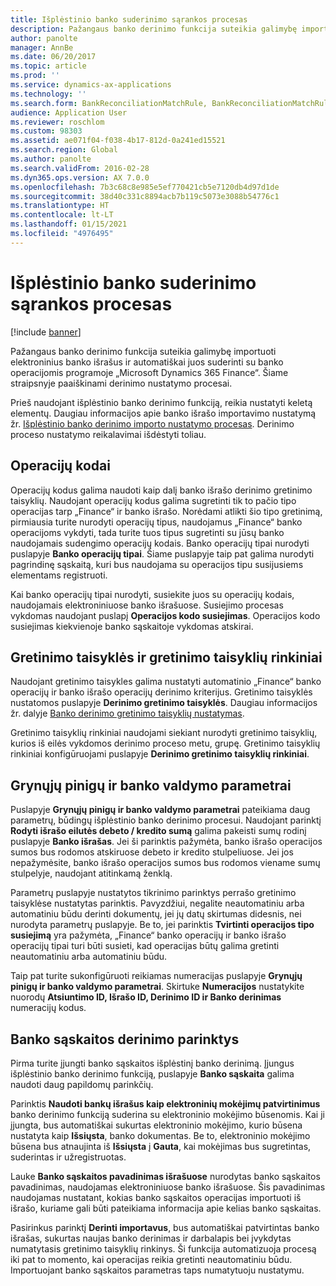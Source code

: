 ```yaml
---
title: Išplėstinio banko suderinimo sąrankos procesas
description: Pažangaus banko derinimo funkcija suteikia galimybę importuoti elektroninius banko išrašus ir automatiškai juos suderinti su banko operacijomis programoje „Microsoft Dynamics 365 Finance“. Šiame straipsnyje paaiškinami derinimo nustatymo procesai.
author: panolte
manager: AnnBe
ms.date: 06/20/2017
ms.topic: article
ms.prod: ''
ms.service: dynamics-ax-applications
ms.technology: ''
ms.search.form: BankReconciliationMatchRule, BankReconciliationMatchRuleSet
audience: Application User
ms.reviewer: roschlom
ms.custom: 98303
ms.assetid: ae071f04-f038-4b17-812d-0a241ed15521
ms.search.region: Global
ms.author: panolte
ms.search.validFrom: 2016-02-28
ms.dyn365.ops.version: AX 7.0.0
ms.openlocfilehash: 7b3c68c8e985e5ef770421cb5e7120db4d97d1de
ms.sourcegitcommit: 38d40c331c8894acb7b119c5073e3088b54776c1
ms.translationtype: HT
ms.contentlocale: lt-LT
ms.lasthandoff: 01/15/2021
ms.locfileid: "4976495"
---
```

# <a name="advanced-bank-reconciliation-setup-process"></a>Išplėstinio banko suderinimo sąrankos procesas

[!include [banner](../includes/banner.md)]

Pažangaus banko derinimo funkcija suteikia galimybę importuoti elektroninius banko išrašus ir automatiškai juos suderinti su banko operacijomis programoje „Microsoft Dynamics 365 Finance“. Šiame straipsnyje paaiškinami derinimo nustatymo procesai.  

Prieš naudojant išplėstinio banko derinimo funkciją, reikia nustatyti keletą elementų. Daugiau informacijos apie banko išrašo importavimo nustatymą žr. [Išplėstinio banko derinimo importo nustatymo procesas](set-up-advanced-bank-reconciliation-import-process.md).  Derinimo proceso nustatymo reikalavimai išdėstyti toliau.

## <a name="transaction-codes"></a>Operacijų kodai
Operacijų kodus galima naudoti kaip dalį banko išrašo derinimo gretinimo taisyklių. Naudojant operacijų kodus galima sugretinti tik to pačio tipo operacijas tarp „Finance“ ir banko išrašo. Norėdami atlikti šio tipo gretinimą, pirmiausia turite nurodyti operacijų tipus, naudojamus „Finance“ banko operacijoms vykdyti, tada turite tuos tipus sugretinti su jūsų banko naudojamais sudengimo operacijų kodais. Banko operacijų tipai nurodyti puslapyje **Banko operacijų tipai**. Šiame puslapyje taip pat galima nurodyti pagrindinę sąskaitą, kuri bus naudojama su operacijos tipu susijusiems elementams registruoti. 

Kai banko operacijų tipai nurodyti, susiekite juos su operacijų kodais, naudojamais elektroniniuose banko išrašuose. Susiejimo procesas vykdomas naudojant puslapį **Operacijos kodo susiejimas**. Operacijos kodo susiejimas kiekvienoje banko sąskaitoje vykdomas atskirai.

## <a name="matching-rules-and-matching-rule-sets"></a>Gretinimo taisyklės ir gretinimo taisyklių rinkiniai
Naudojant gretinimo taisykles galima nustatyti automatinio „Finance“ banko operacijų ir banko išrašo operacijų derinimo kriterijus. Gretinimo taisyklės nustatomos puslapyje **Derinimo gretinimo taisyklės**. Daugiau informacijos žr. dalyje [Banko derinimo gretinimo taisyklių nustatymas](set-up-bank-reconciliation-matching-rules.md). 

Gretinimo taisyklių rinkiniai naudojami siekiant nurodyti gretinimo taisyklių, kurios iš eilės vykdomos derinimo proceso metu, grupę.  Gretinimo taisyklių rinkiniai konfigūruojami puslapyje **Derinimo gretinimo taisyklių rinkiniai**.

## <a name="cash-and-bank-management-parameters"></a>Grynųjų pinigų ir banko valdymo parametrai
Puslapyje **Grynųjų pinigų ir banko valdymo parametrai** pateikiama daug parametrų, būdingų išplėstinio banko derinimo procesui.  Naudojant parinktį **Rodyti išrašo eilutės debeto / kredito sumą** galima pakeisti sumų rodinį puslapyje **Banko išrašas**. Jei ši parinktis pažymėta, banko išrašo operacijos sumos bus rodomos atskiruose debeto ir kredito stulpeliuose. Jei jos nepažymėsite, banko išrašo operacijos sumos bus rodomos viename sumų stulpelyje, naudojant atitinkamą ženklą. 

Parametrų puslapyje nustatytos tikrinimo parinktys perrašo gretinimo taisyklėse nustatytas parinktis. Pavyzdžiui, negalite neautomatiniu arba automatiniu būdu derinti dokumentų, jei jų datų skirtumas didesnis, nei nurodyta parametrų puslapyje. Be to, jei parinktis **Tvirtinti operacijos tipo susiejimą** yra pažymėta, „Finance“ banko operacijų ir banko išrašo operacijų tipai turi būti susieti, kad operacijas būtų galima gretinti neautomatiniu arba automatiniu būdu. 

Taip pat turite sukonfigūruoti reikiamas numeracijas puslapyje **Grynųjų pinigų ir banko valdymo parametrai**.  Skirtuke **Numeracijos** nustatykite nuorodų **Atsiuntimo ID, Išrašo ID, Derinimo ID ir Banko derinimas** numeracijų kodus.

## <a name="bank-account-reconciliation-options"></a>Banko sąskaitos derinimo parinktys
Pirma turite įjungti banko sąskaitos išplėstinį banko derinimą. Įjungus išplėstinio banko derinimo funkciją, puslapyje **Banko sąskaita** galima naudoti daug papildomų parinkčių. 

Parinktis **Naudoti bankų išrašus kaip elektroninių mokėjimų patvirtinimus** banko derinimo funkciją suderina su elektroninio mokėjimo būsenomis. Kai ji įjungta, bus automatiškai sukurtas elektroninio mokėjimo, kurio būsena nustatyta kaip **Išsiųsta**, banko dokumentas. Be to, elektroninio mokėjimo būsena bus atnaujinta iš **Išsiųsta** į **Gauta**, kai mokėjimas bus sugretintas, suderintas ir užregistruotas. 

Lauke **Banko sąskaitos pavadinimas išrašuose** nurodytas banko sąskaitos pavadinimas, naudojamas elektroniniuose banko išrašuose. Šis pavadinimas naudojamas nustatant, kokias banko sąskaitos operacijas importuoti iš išrašo, kuriame gali būti pateikiama informacija apie kelias banko sąskaitas. 

Pasirinkus parinktį **Derinti importavus**, bus automatiškai patvirtintas banko išrašas, sukurtas naujas banko derinimas ir darbalapis bei įvykdytas numatytasis gretinimo taisyklių rinkinys. Ši funkcija automatizuoja procesą iki pat to momento, kai operacijas reikia gretinti neautomatiniu būdu. Importuojant banko sąskaitos parametras taps numatytuoju nustatymu.



